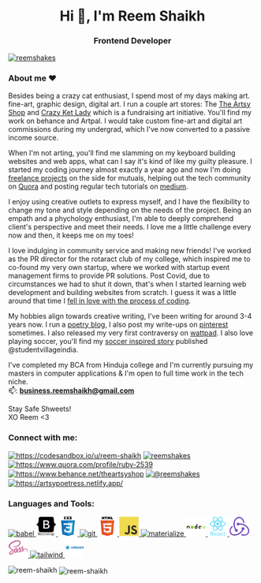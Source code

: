 <h1 align="center">Hi 👋, I'm Reem Shaikh</h1>
<h3 align="center">Frontend Developer</h3>

<p align="left"> <a href="https://twitter.com/reemshakes" target="blank"><img src="https://img.shields.io/twitter/follow/reemshakes?logo=twitter&style=for-the-badge" alt="reemshakes" /></a> </p>

### About me ❤️
Besides being a crazy cat enthusiast, I spend most of my days making art. fine-art, graphic design, digital art. I run a couple art stores: The [The Artsy Shop](https://www.behance.net/theartsyshop) and [Crazy Ket Lady](https://www.behance.net/crazyketlady) which is a fundraising art initiative. You'll find my work on behance and Artpal. I would take custom fine-art and digital art commissions during my undergrad, which I've now converted to a passive income source. 

When I'm not arting, you'll find me slamming on my keyboard building websites and web apps, what can I say it's kind of like my guilty pleasure. I started my coding journey almost exactly a year ago and now I'm doing [freelance projects](https://elevateagency.netlify.app/) on the side for mutuals, helping out the tech community on [Quora](https://www.quora.com/profile/Ruby-2539) and posting regular tech tutorials on [medium](https://medium.com/@reemshakes). 

I enjoy using creative outlets to express myself, and I have the flexibility to change my tone and style depending on the needs of the project. Being an empath and a phychology enthusiast, I'm able to deeply comprehend client's perspective and meet their needs. I love me a little challenge every now and then, it keeps me on my toes! 

I love indulging in community service and making new friends!
I've worked as the PR director for the rotaract club of my college, which inspired me to co-found my very own startup, where we worked with startup event management firms to provide PR solutions. Post Covid, due to circumstances we had to shut it down, that's when I started learning web development and building websites from scratch. I guess it was a little around that time I [fell in love with the process of coding](https://medium.com/@reemshakes/how-i-fell-in-love-with-coding-cf07f4aa7176).

My hobbies align towards creative writing, I've been writing for around 3-4 years now. I run a [poetry blog](https://artsypoetress.netlify.app/), I also post my write-ups on [pinterest](https://in.pinterest.com/artsypoetresss/my-notepad-poems/) sometimes. I also released my very first contraversy on [wattpad](https://www.wattpad.com/user/itsrumbro). I also love playing soccer, you'll find my [soccer inspired story](https://www.instagram.com/p/BxrP0kbDFMZ/) published @studentvillageindia. 

I've completed my BCA from Hinduja college and I'm currently pursuing my masters in computer applications & I'm open to full time work in the tech niche.
<br>
📫: **business.reemshaikh@gmail.com**

Stay Safe Shweets! 
<br>
XO Reem <3

<h3 align="left">Connect with me:</h3>
<p align="left">
<a href="https://codepen.io/https://codesandbox.io/u/reem-shaikh" target="blank"><img align="center" src="https://raw.githubusercontent.com/rahuldkjain/github-profile-readme-generator/master/src/images/icons/Social/codepen.svg" alt="https://codesandbox.io/u/reem-shaikh" height="30" width="40" /></a>
<a href="https://twitter.com/reemshakes" target="blank"><img align="center" src="https://raw.githubusercontent.com/rahuldkjain/github-profile-readme-generator/master/src/images/icons/Social/twitter.svg" alt="reemshakes" height="30" width="40" /></a>
<a href="https://dribbble.com/https://www.quora.com/profile/ruby-2539" target="blank"><img align="center" src="https://raw.githubusercontent.com/rahuldkjain/github-profile-readme-generator/master/src/images/icons/Social/dribbble.svg" alt="https://www.quora.com/profile/ruby-2539" height="30" width="40" /></a>
<a href="https://www.behance.net/https://www.behance.net/theartsyshop" target="blank"><img align="center" src="https://raw.githubusercontent.com/rahuldkjain/github-profile-readme-generator/master/src/images/icons/Social/behance.svg" alt="https://www.behance.net/theartsyshop" height="30" width="40" /></a>
<a href="https://medium.com/@reemshakes" target="blank"><img align="center" src="https://raw.githubusercontent.com/rahuldkjain/github-profile-readme-generator/master/src/images/icons/Social/medium.svg" alt="@reemshakes" height="30" width="40" /></a>
<a href="/https://artsypoetress.netlify.app/" target="blank"><img align="center" src="https://raw.githubusercontent.com/rahuldkjain/github-profile-readme-generator/master/src/images/icons/Social/rss.svg" alt="https://artsypoetress.netlify.app/" height="30" width="40" /></a>
</p>

<h3 align="left">Languages and Tools:</h3>
<p align="left"> <a href="https://babeljs.io/" target="_blank" rel="noreferrer"> <img src="https://www.vectorlogo.zone/logos/babeljs/babeljs-icon.svg" alt="babel" width="40" height="40"/> </a> <a href="https://getbootstrap.com" target="_blank" rel="noreferrer"> <img src="https://raw.githubusercontent.com/devicons/devicon/master/icons/bootstrap/bootstrap-plain-wordmark.svg" alt="bootstrap" width="40" height="40"/> </a> <a href="https://www.w3schools.com/css/" target="_blank" rel="noreferrer"> <img src="https://raw.githubusercontent.com/devicons/devicon/master/icons/css3/css3-original-wordmark.svg" alt="css3" width="40" height="40"/> </a> <a href="https://git-scm.com/" target="_blank" rel="noreferrer"> <img src="https://www.vectorlogo.zone/logos/git-scm/git-scm-icon.svg" alt="git" width="40" height="40"/> </a> <a href="https://www.w3.org/html/" target="_blank" rel="noreferrer"> <img src="https://raw.githubusercontent.com/devicons/devicon/master/icons/html5/html5-original-wordmark.svg" alt="html5" width="40" height="40"/> </a> <a href="https://developer.mozilla.org/en-US/docs/Web/JavaScript" target="_blank" rel="noreferrer"> <img src="https://raw.githubusercontent.com/devicons/devicon/master/icons/javascript/javascript-original.svg" alt="javascript" width="40" height="40"/> </a> <a href="https://materializecss.com/" target="_blank" rel="noreferrer"> <img src="https://raw.githubusercontent.com/prplx/svg-logos/5585531d45d294869c4eaab4d7cf2e9c167710a9/svg/materialize.svg" alt="materialize" width="40" height="40"/> </a> <a href="https://nodejs.org" target="_blank" rel="noreferrer"> <img src="https://raw.githubusercontent.com/devicons/devicon/master/icons/nodejs/nodejs-original-wordmark.svg" alt="nodejs" width="40" height="40"/> </a> <a href="https://reactjs.org/" target="_blank" rel="noreferrer"> <img src="https://raw.githubusercontent.com/devicons/devicon/master/icons/react/react-original-wordmark.svg" alt="react" width="40" height="40"/> </a> <a href="https://redux.js.org" target="_blank" rel="noreferrer"> <img src="https://raw.githubusercontent.com/devicons/devicon/master/icons/redux/redux-original.svg" alt="redux" width="40" height="40"/> </a> <a href="https://sass-lang.com" target="_blank" rel="noreferrer"> <img src="https://raw.githubusercontent.com/devicons/devicon/master/icons/sass/sass-original.svg" alt="sass" width="40" height="40"/> </a> <a href="https://tailwindcss.com/" target="_blank" rel="noreferrer"> <img src="https://www.vectorlogo.zone/logos/tailwindcss/tailwindcss-icon.svg" alt="tailwind" width="40" height="40"/> </a> <a href="https://webpack.js.org" target="_blank" rel="noreferrer"> <img src="https://raw.githubusercontent.com/devicons/devicon/d00d0969292a6569d45b06d3f350f463a0107b0d/icons/webpack/webpack-original-wordmark.svg" alt="webpack" width="40" height="40"/> </a> </p>

<p><img align="left" src="https://github-readme-stats.vercel.app/api/top-langs?username=reem-shaikh&show_icons=true&locale=en&layout=compact" alt="reem-shaikh" /></p>

<p>&nbsp;<img align="center" src="https://github-readme-stats.vercel.app/api?username=reem-shaikh&show_icons=true&locale=en" alt="reem-shaikh" /></p>
